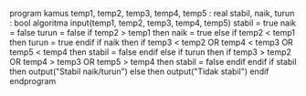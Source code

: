 program 
kamus
    temp1, temp2, temp3, temp4, temp5 : real
    stabil, naik, turun : bool
algoritma
    input(temp1, temp2, temp3, temp4, temp5)
    stabil = true
	naik = false
	turun = false
    if temp2 > temp1 then
		naik = true
	else if temp2 < temp1 then
		turun = true
	endif
    if naik then
		if temp3 < temp2 OR temp4 < temp3 OR temp5 < temp4 then
			stabil = false
		endif
	else if turun then
		if temp3 > temp2 OR temp4 > temp3 OR temp5 > temp4 then
			stabil = false
		endif
	endif
    if stabil then
		output("Stabil naik/turun")
	else then
		output("Tidak stabil")
	endif
endprogram